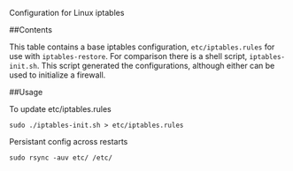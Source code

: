 Configuration for Linux iptables

##Contents

This table contains a base iptables configuration, `etc/iptables.rules` for use
with `iptables-restore`. For comparison there is a shell script,
`iptables-init.sh`. This script generated the configurations, although either
can be used to initialize a firewall.

##Usage

To update etc/iptables.rules

    sudo ./iptables-init.sh > etc/iptables.rules

Persistant config across restarts

    sudo rsync -auv etc/ /etc/
